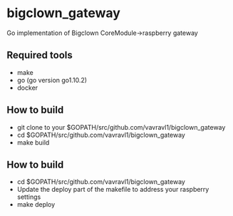 # bigclown_gateway
Go implementation of Bigclown CoreModule->raspberry gateway

## Required tools
* make
* go (go version go1.10.2)
* docker

## How to build
* git clone to your $GOPATH/src/github.com/vavravl1/bigclown_gateway
* cd $GOPATH/src/github.com/vavravl1/bigclown_gateway
* make build

## How to build
* cd $GOPATH/src/github.com/vavravl1/bigclown_gateway
* Update the deploy part of the makefile to address your raspberry settings
* make deploy
